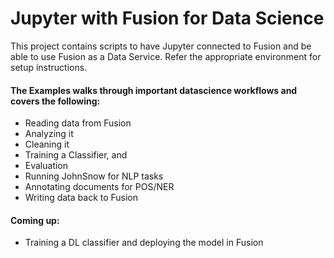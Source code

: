 # Jupyter with Fusion for Data Science

This project contains scripts to have Jupyter connected to Fusion and be able to use Fusion as a Data Service.
Refer the appropriate environment for setup instructions.

#### The Examples walks through important datascience workflows and covers the following:
- Reading data from Fusion
- Analyzing it
- Cleaning it
- Training a Classifier, and
- Evaluation
- Running JohnSnow for NLP tasks
- Annotating documents for POS/NER
- Writing data back to Fusion

#### Coming up:
- Training a DL classifier and deploying the model in Fusion